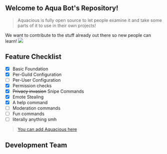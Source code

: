 
## Welcome to Aqua Bot's Repository!

> Aquacious is fully open source to let people examine it and take some parts of it to use in their own projects!

We want to contribute to the stuff already out there so new people can learn! 
![](https://i.imgur.com/4M7IWwP.gif)
## **Feature Checklist**
- [x] Basic Foundation
- [x] Per-Guild Configuration
- [ ] Per-User Configuration
- [x] Permission checks
- [x] ~~Privacy invasion~~ Snipe Commands
- [x] Emote Stealing
- [X] A help command
- [ ] Moderation commands
- [ ] Fun commands
- [ ] literally anything smh

> [You can add Aquacious here](https://discord.com/oauth2/authorize?client_id=834501897666297918&permissions=8&scope=bot)

## Development Team
